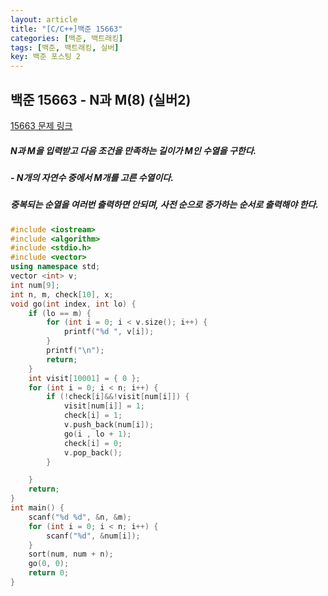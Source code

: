 ```yaml
---
layout: article
title: "[C/C++]백준 15663"
categories: [백준, 백트래킹]
tags: [백준, 백트래킹, 실버]
key: 백준 포스팅 2
---
```

## 백준 15663 - N과 M(8) (실버2)

[15663 문제 링크](https://www.acmicpc.net/problem/15663)

#####  N과 M을 입력받고 다음 조건을 만족하는 길이가 M인 수열을 구한다.

##### - N개의 자연수 중에서 M개를 고른 수열이다.

#####  중복되는 순열을 여러번 출력하면 안되며, 사전 순으로 증가하는 순서로 출력해야 한다.

```cpp
#include <iostream>
#include <algorithm>
#include <stdio.h>
#include <vector>
using namespace std;
vector <int> v;
int num[9];
int n, m, check[10], x;
void go(int index, int lo) {
	if (lo == m) {
		for (int i = 0; i < v.size(); i++) {
			printf("%d ", v[i]);
		}
		printf("\n");
		return;
	}
	int visit[10001] = { 0 };
	for (int i = 0; i < n; i++) {
		if (!check[i]&&!visit[num[i]]) {
			visit[num[i]] = 1;
			check[i] = 1;
			v.push_back(num[i]);
			go(i , lo + 1);
			check[i] = 0;
			v.pop_back();
		}

	}
	return;
}
int main() {
	scanf("%d %d", &n, &m);
	for (int i = 0; i < n; i++) {
		scanf("%d", &num[i]);
	}
	sort(num, num + n);
	go(0, 0);
	return 0;
}

```
